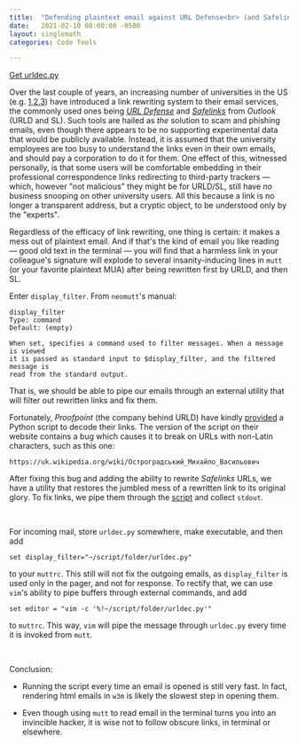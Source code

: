 ```yaml
---
title:  "Defending plaintext email against URL Defense<br> (and Safelinks)"
date:   2021-02-10 08:00:00 -0500
layout: singlemath
categories: Code Tools

---
```


[Get urldec.py](https://gist.github.com/OVlasiuk/7afbbe4fc75e27ed408a332a2b3f2494)

Over the last couple of years, an increasing number of universities in the US
(e.g. [1],[2],[3]) have introduced a link rewriting system to their email
services, the commonly used ones being [*URL
Defense*](https://www.proofpoint.com/us/resources/data-sheets/essentials-url-defense)
and
[*Safelinks*](https://support.microsoft.com/en-us/office/advanced-outlook-com-security-for-office-365-subscribers-882d2243-eab9-4545-a58a-b36fee4a46e2)
from *Outlook* (URLD and SL). Such tools are hailed as *the* solution to scam and phishing
emails, even though there appears to be no supporting experimental data that would be publicly available. Instead, it is assumed that the university employees
are too busy to understand the links even in their own emails, and should pay a
corporation to do it for them. One effect of this, witnessed personally, is that
some users will be comfortable embedding in their professional
correspondence links redirecting to third-party trackers — which, however "not malicious"
they might be for URLD/SL, still have *no* business snooping on other university users.
All this because a link is no longer a transparent address, but a cryptic object, to
be understood only by the "experts".

Regardless of the efficacy of link rewriting, one thing is certain: it makes a
mess out of plaintext email. And if that's the kind of email you like
reading — good old text in the terminal — you will find that a harmless link in
your colleague's signature will explode to several insanity-inducing lines in
`mutt` (or your favorite plaintext MUA) after being rewritten first by URLD, and then SL.

Enter `display_filter`. From `neomutt`'s manual:
```
display_filter
Type: command
Default: (empty)

When set, specifies a command used to filter messages. When a message is viewed
it is passed as standard input to $display_filter, and the filtered message is
read from the standard output. 
```
That is, we should be able to pipe our emails through an external utility that
will filter out rewritten links and fix them.

Fortunately, *Proofpoint* (the company behind URLD) have kindly
[provided](https://help.proofpoint.com/Threat_Insight_Dashboard/Concepts/How_do_I_decode_a_rewritten_URL%3F)
a Python script to decode their links. The version of the script on their
website contains a bug which causes it to break on URLs with non-Latin
characters, such as this one:

`https://uk.wikipedia.org/wiki/Остроградський_Михайло_Васильович`

After fixing this bug and adding the ability to rewrite *Safelinks* URLs, we
have a utility that restores the jumbled mess of a rewritten link to its original
glory. To fix links, we pipe them through the [script](https://gist.github.com/OVlasiuk/7afbbe4fc75e27ed408a332a2b3f2494) and collect `stdout`.

<br>

For incoming mail, store `urldec.py` somewhere, make executable, and then add 
```
set display_filter="~/script/folder/urldec.py"
```
to your `muttrc`. This still will not fix the outgoing emails, as
`display_filter` is used only in the pager, and not for response. To rectify that,
we can use `vim`'s ability to pipe buffers through external commands, and add
```
set editor = "vim -c '%!~/script/folder/urldec.py'"
```
to `muttrc`. This way, `vim` will pipe the message through `urldec.py` every
time it is invoked from `mutt`.


<br>


Conclusion:
- Running the script every time an email is opened is still very fast. In fact,
  rendering html emails in `w3m` is likely the slowest step in opening them.
- Even though using `mutt` to read email in the terminal turns you into an invincible hacker,
  it is wise not to follow obscure links, in terminal or elsewhere.




    [1]: https://faq.its.fsu.edu/email/spam-and-junk-email-protection/proofpoint-targeted-attack-protection/why-am-i-seeing
    [2]: https://blink.ucsd.edu/technology/email/security/url-defense.html
    [3]: https://support.uidaho.edu/TDClient/40/Portal/KB/ArticleDet?ID=1326
